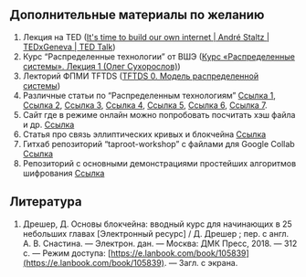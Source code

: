 ## Дополнительные материалы по желанию
1. Лекция на TED ([It's time to build our own internet | André Staltz | TEDxGeneva | TED Talk](http://ted.com/talks/andre_staltz_it_s_time_to_build_our_own_internet?language=en))
2. Курс “Распределенные технологии” от ВШЭ ([Курс «Распределенные системы». Лекция 1 (Олег Сухорослов)](https://www.youtube.com/watch?v=RGIf5vMoIm4&list=PLEqoHzpnmTfAW2gYw2R80EmGDwWqUR9mD))
3. Лекторий ФПМИ TFTDS ([TFTDS 0. Модель распределенной системы](https://www.youtube.com/watch?v=HJaI4lCgPCs&list=PL4_hYwCyhAvZaJ3CJlGo9FxOTA2bS1YyN&index=1))
4. Различные статьи по “Распределенным технологиям”  [Ссылка 1](https://ds.cs.luc.edu/issues/issues.html), [Ссылка 2](https://www.researchgate.net/publication/322814035_Open_Issues_and_Security_Challenges_of_Data_Communication_Channels_in_Distributed_Internet_of_Things_IoT_A_Survey), [Ссылка 3](https://www.cybok.org/media/downloads/Distributed_Systems_Security_issue_1.0.pdf), [Ссылка 4](https://research.google/research-areas/distributed-systems-and-parallel-computing/), [Ссылка 5](https://phdprojects.org/phd-research-topic-parallel-distributed-systems/), [Ссылка 6](https://research.web3.foundation/en/latest/index.html), [Ссылка 7](https://notes.ethereum.org/@ethsg/rkxpeG0ff?type=view).
5. Сайт где в режиме онлайн можно попробовать посчитать хэш файла и др. [Ссылка](https://andersbrownworth.com/blockchain/hash)
6. Статья про связь эллиптических кривых и блокчейна [Ссылка](https://fangpenlin.com/posts/2019/10/07/elliptic-curve-cryptography-explained/)
7. Гитхаб репозиторий “taproot-workshop” с файлами для Google Collab [Ссылка](https://github.com/bitcoinops/taproot-workshop/tree/Colab)
8. Репозиторий с основными демонстрациями простейших алгоритмов шифрования [Ссылка](https://github.com/serengil/crypto/tree/master/python/classical)


## Литература
1. Дрешер, Д. Основы блокчейна: вводный курс для начинающих в 25 небольших главах [Электронный ресурс] / Д. Дрешер ; пер. с англ. А. В. Снастина. — Электрон. дан. — Москва: ДМК Пресс, 2018. — 312 с. — Режим доступа: [https://e.lanbook.com/book/105839](https://e.lanbook.com/book/105839). — Загл. с экрана.